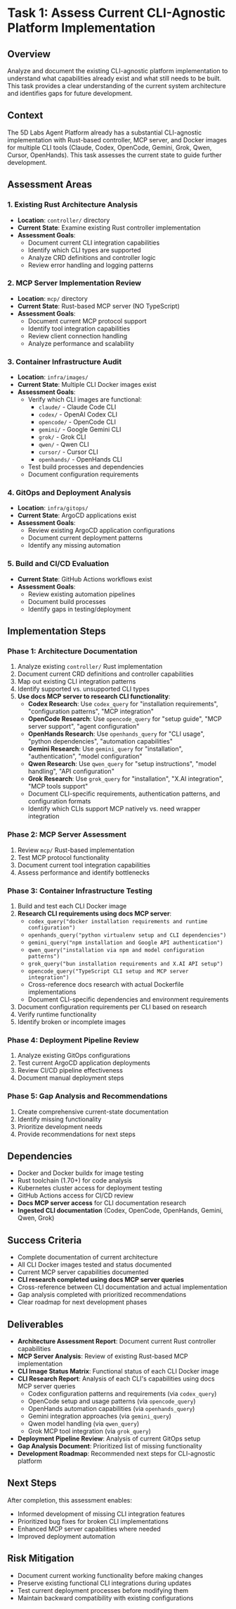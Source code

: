 # Task 1: Assess Current CLI-Agnostic Platform Implementation

## Overview
Analyze and document the existing CLI-agnostic platform implementation to understand what capabilities already exist and what still needs to be built. This task provides a clear understanding of the current system architecture and identifies gaps for future development.

## Context
The 5D Labs Agent Platform already has a substantial CLI-agnostic implementation with Rust-based controller, MCP server, and Docker images for multiple CLI tools (Claude, Codex, OpenCode, Gemini, Grok, Qwen, Cursor, OpenHands). This task assesses the current state to guide further development.

## Assessment Areas

### 1. Existing Rust Architecture Analysis
- **Location**: `controller/` directory 
- **Current State**: Examine existing Rust controller implementation
- **Assessment Goals**:
  - Document current CLI integration capabilities
  - Identify which CLI types are supported
  - Analyze CRD definitions and controller logic
  - Review error handling and logging patterns

### 2. MCP Server Implementation Review
- **Location**: `mcp/` directory
- **Current State**: Rust-based MCP server (NO TypeScript)
- **Assessment Goals**:
  - Document current MCP protocol support
  - Identify tool integration capabilities
  - Review client connection handling
  - Analyze performance and scalability

### 3. Container Infrastructure Audit
- **Location**: `infra/images/`
- **Current State**: Multiple CLI Docker images exist
- **Assessment Goals**:
  - Verify which CLI images are functional:
    - `claude/` - Claude Code CLI
    - `codex/` - OpenAI Codex CLI
    - `opencode/` - OpenCode CLI  
    - `gemini/` - Google Gemini CLI
    - `grok/` - Grok CLI
    - `qwen/` - Qwen CLI
    - `cursor/` - Cursor CLI
    - `openhands/` - OpenHands CLI
  - Test build processes and dependencies
  - Document configuration requirements

### 4. GitOps and Deployment Analysis
- **Location**: `infra/gitops/`
- **Current State**: ArgoCD applications exist
- **Assessment Goals**:
  - Review existing ArgoCD application configurations
  - Document current deployment patterns
  - Identify any missing automation

### 5. Build and CI/CD Evaluation
- **Current State**: GitHub Actions workflows exist
- **Assessment Goals**:
  - Review existing automation pipelines
  - Document build processes
  - Identify gaps in testing/deployment

## Implementation Steps

### Phase 1: Architecture Documentation
1. Analyze existing `controller/` Rust implementation
2. Document current CRD definitions and controller capabilities  
3. Map out existing CLI integration patterns
4. Identify supported vs. unsupported CLI types
5. **Use docs MCP server to research CLI functionality**:
   - **Codex Research**: Use `codex_query` for "installation requirements", "configuration patterns", "MCP integration"
   - **OpenCode Research**: Use `opencode_query` for "setup guide", "MCP server support", "agent configuration"
   - **OpenHands Research**: Use `openhands_query` for "CLI usage", "python dependencies", "automation capabilities"
   - **Gemini Research**: Use `gemini_query` for "installation", "authentication", "model configuration"
   - **Qwen Research**: Use `qwen_query` for "setup instructions", "model handling", "API configuration"
   - **Grok Research**: Use `grok_query` for "installation", "X.AI integration", "MCP tools support"
   - Document CLI-specific requirements, authentication patterns, and configuration formats
   - Identify which CLIs support MCP natively vs. need wrapper integration

### Phase 2: MCP Server Assessment  
1. Review `mcp/` Rust-based implementation
2. Test MCP protocol functionality
3. Document current tool integration capabilities
4. Assess performance and identify bottlenecks

### Phase 3: Container Infrastructure Testing
1. Build and test each CLI Docker image
2. **Research CLI requirements using docs MCP server**:
   - `codex_query("docker installation requirements and runtime configuration")`
   - `openhands_query("python virtualenv setup and CLI dependencies")`
   - `gemini_query("npm installation and Google API authentication")`
   - `qwen_query("installation via npm and model configuration patterns")`
   - `grok_query("bun installation requirements and X.AI API setup")`
   - `opencode_query("TypeScript CLI setup and MCP server integration")`
   - Cross-reference docs research with actual Dockerfile implementations
   - Document CLI-specific dependencies and environment requirements
3. Document configuration requirements per CLI based on research
4. Verify runtime functionality
5. Identify broken or incomplete images

### Phase 4: Deployment Pipeline Review
1. Analyze existing GitOps configurations
2. Test current ArgoCD application deployments
3. Review CI/CD pipeline effectiveness
4. Document manual deployment steps

### Phase 5: Gap Analysis and Recommendations
1. Create comprehensive current-state documentation
2. Identify missing functionality
3. Prioritize development needs
4. Provide recommendations for next steps

## Dependencies
- Docker and Docker buildx for image testing
- Rust toolchain (1.70+) for code analysis
- Kubernetes cluster access for deployment testing
- GitHub Actions access for CI/CD review
- **Docs MCP server access** for CLI documentation research
- **Ingested CLI documentation** (Codex, OpenCode, OpenHands, Gemini, Qwen, Grok)

## Success Criteria
- Complete documentation of current architecture
- All CLI Docker images tested and status documented
- Current MCP server capabilities documented
- **CLI research completed using docs MCP server queries**
- Cross-reference between CLI documentation and actual implementation
- Gap analysis completed with prioritized recommendations
- Clear roadmap for next development phases

## Deliverables
- **Architecture Assessment Report**: Document current Rust controller capabilities
- **MCP Server Analysis**: Review of existing Rust-based MCP implementation
- **CLI Image Status Matrix**: Functional status of each CLI Docker image  
- **CLI Research Report**: Analysis of each CLI's capabilities using docs MCP server queries
  - Codex configuration patterns and requirements (via `codex_query`)
  - OpenCode setup and usage patterns (via `opencode_query`)
  - OpenHands automation capabilities (via `openhands_query`)
  - Gemini integration approaches (via `gemini_query`)
  - Qwen model handling (via `qwen_query`)
  - Grok MCP tool integration (via `grok_query`)
- **Deployment Pipeline Review**: Analysis of current GitOps setup
- **Gap Analysis Document**: Prioritized list of missing functionality
- **Development Roadmap**: Recommended next steps for CLI-agnostic platform

## Next Steps
After completion, this assessment enables:
- Informed development of missing CLI integration features
- Prioritized bug fixes for broken CLI implementations
- Enhanced MCP server capabilities where needed
- Improved deployment automation

## Risk Mitigation
- Document current working functionality before making changes
- Preserve existing functional CLI integrations during updates
- Test current deployment processes before modifying them
- Maintain backward compatibility with existing configurations